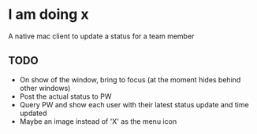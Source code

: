 # I am doing x

A native mac client to update a status for a team member

## TODO
- On show of the window, bring to focus (at the moment hides behind other windows)
- Post the actual status to PW
- Query PW and show each user with their latest status update and time updated
- Maybe an image instead of 'X' as the menu icon